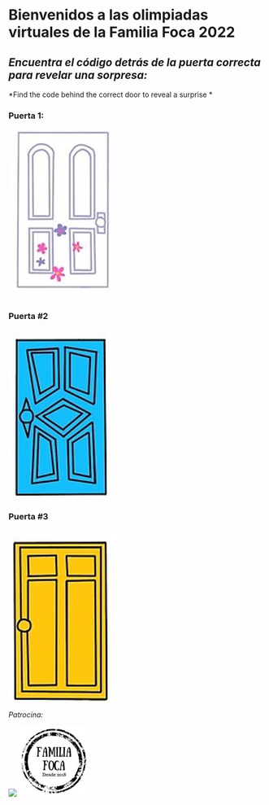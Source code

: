# Bienvenidos a las olimpiadas virtuales de la Familia Foca 2022


## *Encuentra el código detrás de la puerta correcta para revelar una sorpresa:*
*Find the code behind the correct door to reveal a surprise *


### Puerta 1:

[![](images/Puerta1.jpg)](http://chickenonaraft.com/)


### Puerta #2

[![](images/Puerta2.jpg)](https://www.youtube.com/watch?v=sMmjSE_d6J0)

### Puerta #3

[![](images/Puerta3.jpg)](https://www.jigsawplanet.com/?rc=play&pid=338df8ee5090)



*Patrocina:*

![](images/Rompiñones.png)
![](images/sellofamiliafoca.jpg)

